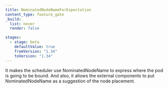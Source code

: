 ```yaml
---
title: NominatedNodeNameForExpectation
content_type: feature_gate
_build:
  list: never
  render: false

stages:
  - stage: beta
    defaultValue: true
    fromVersion: "1.34"
    toVersion: "1.34"
---
```


It makes the scheduler use NominatedNodeName to express where the pod is going to be bound.
And also, it allows the external components to put NominatedNodeName as a suggestion of the node placement.
